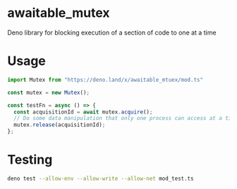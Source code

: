# awaitable_mutex
Deno library for blocking execution of a section of code to one at a time

# Usage
```TypeScript
import Mutex from "https://deno.land/x/awaitable_mtuex/mod.ts"

const mutex = new Mutex();

const testFn = async () => {
  const acquisitionId = await mutex.acquire();
  // Do some data manipulation that only one process can access at a time
  mutex.release(acquisitionId);
};
```

# Testing
```Bash
deno test --allow-env --allow-write --allow-net mod_test.ts
```
